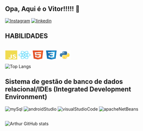 ## Opa, Aqui é o Vitor!!!!! 👋
[![Instagram](https://img.shields.io/badge/Instagram-E4405F?style=for-the-badge&logo=instagram&logoColor=white)](https://www.instagram.com/vitor_ribarski/?next=%2F)
[![linkedin](https://img.shields.io/badge/LinkedIn-0077B5?style=for-the-badge&logo=linkedin&logoColor=white)](https://www.linkedin.com/in/vitor-ribarski-583080240/)

## HABILIDADES
<div style="display: inline_block"><br>
  <img align="center" alt="vitor-Js" height="30" width="40" src="https://raw.githubusercontent.com/devicons/devicon/master/icons/javascript/javascript-plain.svg">
  <img align="center" alt="vitor-React" height="30" width="40" src="https://raw.githubusercontent.com/devicons/devicon/master/icons/react/react-original.svg">
  <img align="center" alt="vitor-HTML" height="30" width="40" src="https://raw.githubusercontent.com/devicons/devicon/master/icons/html5/html5-original.svg">
  <img align="center" alt="vitor-CSS" height="30" width="40" src="https://raw.githubusercontent.com/devicons/devicon/master/icons/css3/css3-original.svg">
  <img align="center" alt="vitor-Python" height="30" width="40" src="https://raw.githubusercontent.com/devicons/devicon/master/icons/python/python-original.svg">
</div>

![Top Langs](https://github-readme-stats.vercel.app/api/top-langs/?username=ribarski-Vitor&layout=compact)


## Sistema de gestão de banco de dados relacional/IDEs (Integrated Development Environment)
<div style="display: inline_block">
  <img align="center" alt="mySql" src="https://img.shields.io/badge/MySQL-00000F?style=for-the-badge&logo=mysql&logoColor=red" />
  <img align="center" alt="androidStudio" src="https://img.shields.io/badge/Android_Studio-3DDC84?style=for-the-badge&logo=android-studio&logoColor=red" />
  <img align="center" alt="visualStudioCode" src="https://img.shields.io/badge/Visual_Studio_Code-0078D4?style=for-the-badge&logo=visual%20studio%20code&logoColor=red" />
  <img align="center" alt="apacheNetBeans" src="https://img.shields.io/badge/apache%20netbeans-1B6AC6?style=for-the-badge&logo=apache%20netbeans%20IDE&logoColor=red" />
</div><br/>

![Arthur GitHub stats](https://github-readme-stats.vercel.app/api?username=ribarski-Vitor&show_icons=true&theme=white)

<!--
**ribarski-Vitor/ribarski-Vitor** is a ✨ _special_ ✨ repository because its `README.md` (this file) appears on your GitHub profile.

Here are some ideas to get you started:

- 🔭 I’m currently working on ...
- 🌱 I’m currently learning ...
- 👯 I’m looking to collaborate on ...
- 🤔 I’m looking for help with ...
- 💬 Ask me about ...
- 📫 How to reach me: ...
- 😄 Pronouns: ...
- ⚡ Fun fact: ...
-->
